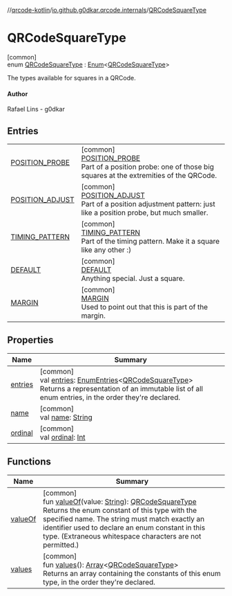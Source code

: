 //[qrcode-kotlin](../../../index.md)/[io.github.g0dkar.qrcode.internals](../index.md)/[QRCodeSquareType](index.md)

# QRCodeSquareType

[common]\
enum [QRCodeSquareType](index.md) : [Enum](https://kotlinlang.org/api/latest/jvm/stdlib/kotlin/-enum/index.html)&lt;[QRCodeSquareType](index.md)&gt; 

The types available for squares in a QRCode.

#### Author

Rafael Lins - g0dkar

## Entries

| | |
|---|---|
| [POSITION_PROBE](-p-o-s-i-t-i-o-n_-p-r-o-b-e/index.md) | [common]<br>[POSITION_PROBE](-p-o-s-i-t-i-o-n_-p-r-o-b-e/index.md)<br>Part of a position probe: one of those big squares at the extremities of the QRCode. |
| [POSITION_ADJUST](-p-o-s-i-t-i-o-n_-a-d-j-u-s-t/index.md) | [common]<br>[POSITION_ADJUST](-p-o-s-i-t-i-o-n_-a-d-j-u-s-t/index.md)<br>Part of a position adjustment pattern: just like a position probe, but much smaller. |
| [TIMING_PATTERN](-t-i-m-i-n-g_-p-a-t-t-e-r-n/index.md) | [common]<br>[TIMING_PATTERN](-t-i-m-i-n-g_-p-a-t-t-e-r-n/index.md)<br>Part of the timing pattern. Make it a square like any other :) |
| [DEFAULT](-d-e-f-a-u-l-t/index.md) | [common]<br>[DEFAULT](-d-e-f-a-u-l-t/index.md)<br>Anything special. Just a square. |
| [MARGIN](-m-a-r-g-i-n/index.md) | [common]<br>[MARGIN](-m-a-r-g-i-n/index.md)<br>Used to point out that this is part of the margin. |

## Properties

| Name | Summary |
|---|---|
| [entries](entries.md) | [common]<br>val [entries](entries.md): [EnumEntries](https://kotlinlang.org/api/latest/jvm/stdlib/kotlin.enums/-enum-entries/index.html)&lt;[QRCodeSquareType](index.md)&gt;<br>Returns a representation of an immutable list of all enum entries, in the order they're declared. |
| [name](../-q-r-code-region/-u-n-k-n-o-w-n/index.md#-372974862%2FProperties%2F345188675) | [common]<br>val [name](../-q-r-code-region/-u-n-k-n-o-w-n/index.md#-372974862%2FProperties%2F345188675): [String](https://kotlinlang.org/api/latest/jvm/stdlib/kotlin/-string/index.html) |
| [ordinal](../-q-r-code-region/-u-n-k-n-o-w-n/index.md#-739389684%2FProperties%2F345188675) | [common]<br>val [ordinal](../-q-r-code-region/-u-n-k-n-o-w-n/index.md#-739389684%2FProperties%2F345188675): [Int](https://kotlinlang.org/api/latest/jvm/stdlib/kotlin/-int/index.html) |

## Functions

| Name | Summary |
|---|---|
| [valueOf](value-of.md) | [common]<br>fun [valueOf](value-of.md)(value: [String](https://kotlinlang.org/api/latest/jvm/stdlib/kotlin/-string/index.html)): [QRCodeSquareType](index.md)<br>Returns the enum constant of this type with the specified name. The string must match exactly an identifier used to declare an enum constant in this type. (Extraneous whitespace characters are not permitted.) |
| [values](values.md) | [common]<br>fun [values](values.md)(): [Array](https://kotlinlang.org/api/latest/jvm/stdlib/kotlin/-array/index.html)&lt;[QRCodeSquareType](index.md)&gt;<br>Returns an array containing the constants of this enum type, in the order they're declared. |
